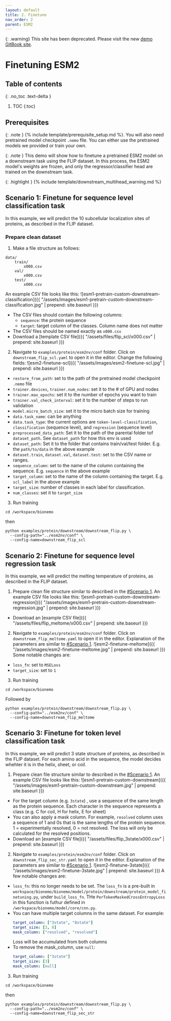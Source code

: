 ```yaml
---
layout: default
title: 2. Finetune
nav_order: 2
parent: ESM2
---
```

{: .warning}
This site has been deprecated. Please visit the new [demo GitBook site](https://xinyu-dev.gitbook.io/bionemo-gitbook). 

# Finetuning ESM2


## Table of contents
{: .no_toc .text-delta }

1. TOC
{:toc}

## Prerequisites

{: .note }
{% include template/prerequisite_setup.md %}. You will also need pretrained model checkpoint `.nemo` file. You can either use the pretrained models we provided or train your own.  

{: .note }
This demo will show how to finetune a pretrained ESM2 model on a downstream task using the FLIP dataset. In this process, the ESM2 model's weights are frozen, and only the regressor/classifier head are trained on the downstream task.

{: .highlight }
{% include template/downstream_multihead_warning.md %}

## Scenario 1: Finetune for sequence level classification task

In this example, we will predict the 10 subcellular localization sites of proteins, as described in the FLIP dataset.

### Prepare clean dataset
1. Make a file structure as follows:
```
data/
    train/
        x000.csv
    val/
        x000.csv
    test/
        x000.csv
```
An example CSV file looks like this: 
![esm1-pretrain-custom-downstream-classification]({{ "/assets/images/esm1-pretrain-custom-downstream-classification.jpg" | prepend: site.baseurl }})
- The CSV files should contain the following columns: 
  - `sequence`: the protein sequence
  - `target`: target column of the classes. Column name does not matter
- The CSV files should be named exactly as `x000.csv`
- Download a [template CSV file]({{ "/assets/files/flip_scl/x000.csv" | prepend: site.baseurl }})
2. Navigate to `examples/protein/esm2nv/conf` folder. Click on `downstream_flip_scl.yaml` to open it in the editor. Change the following fields: 
![esm2-finetune-scl]({{ "/assets/images/esm2-finetune-scl.jpg" | prepend: site.baseurl }})
- `restore_from_path`: set to the path of the pretrained model checkpoint `.nemo` file
- `trainer.devices`, `trainer.num_nodes`: set it to the # of GPU and nodes
- `trainer.max_epochs`: set it to the number of epochs you want to train
- `trainer.val_check_interval`: set it to the number of steps to run validation
- `model.micro_batch_size`: set it to the micro batch size for training
- `data.task_name`: can be anything
- `data.task_type`: the current options are `token-level-classification`, `classification` (sequence level), and `regression` (sequence level)
- `preprocessed_data_path`: Set it to the path of the parental folder tof `dataset_path`. See `dataset_path` for how this env is used
- `dataset_path`: Set it to the folder that contains train/val/test folder. E.g. the `path/to/data` in the above example
- `dataset.train`, `dataset.val`, `dataset.test`: set to the CSV name or ranges.
- `sequence_column`: set to the name of the column containing the sequence. E.g. `sequence` in the above example
- `target_column`: set to the name of the column containing the target. E.g. `scl_label` in the above example
- `target_size`: number of classes in each label for classification. 
- `num_classes`: set it to `target_size`
3. Run training
```shell
cd /workspace/bionemo
```
then 
```shell
python examples/protein/downstream/downstream_flip.py \
  --config-path="../esm2nv/conf" \
  --config-name=downstream_flip_scl
```


## Scenario 2: Finetune for sequence level regression task
In this example, we will predict the melting temperature of proteins, as described in the FLIP dataset.
1. Prepare clean file structure similar to described in the [#Scenario 1](#scenario-1-finetune-for-sequence-level-classification-task). 
An example CSV file looks like this:
![esm1-pretrain-custom-downstream-regression]({{ "/assets/images/esm1-pretrain-custom-downstream-regression.jpg" | prepend: site.baseurl }})
 - Download an [example CSV file]({{ "/assets/files/flip_meltome/x000.csv" | prepend: site.baseurl }})
2. Navigate to `examples/protein/esm2nv/conf` folder. Click on `downstream_flip_meltome.yaml` to open it in the editor. Explanation of the parameters are similar to [#Scenario 1](#scenario-1-finetune-for-sequence-level-classification-task).
![esm2-finetune-meltome]({{ "/assets/images/esm2-finetune-meltome.jpg" | prepend: site.baseurl }})
Some notable changes are: 
- `loss_fn`: set to `MSELoss`
- `target_size`: set to `1`
3. Run training
```shell
cd /workspace/bionemo
```
Followed by 
```shell
python examples/protein/downstream/downstream_flip.py \
  --config-path="../esm2nv/conf" \
  --config-name=downstream_flip_meltome
```

## Scenario 3: Finetune for token level classification task
In this example, we will predict 3 state structure of proteins, as described in the FLIP dataset. For each amino acid in the sequence, the model decides whehter it is in the helix, sheet, or coil.
1. Prepare clean file structure similar to described in the [#Scenario 1](#scenario-1-finetune-for-sequence-level-classification-task).
An example CSV file looks like this:
![esm1-pretrain-custom-downstream]({{ "/assets/images/esm1-pretrain-custom-downstream.jpg" | prepend: site.baseurl }})
 - For the target column (e.g. `3state`) , use a sequence of the same length as the protein sequence. Each character in the sequence represents a class (e.g. C for coil, H for helix, E for sheet)
 - You can also apply a mask column. For example, `resolved` column uses a sequence of 1 and 0s that is the same lengths of the protein sequence. 1 = experimentally resolved, 0 = not resolved. The loss will only be calculated for the resolved positions.
 - Download an [example CSV file]({{ "/assets/files/flip_3state/x000.csv" | prepend: site.baseurl }})
2. Navigate to `examples/protein/esm2nv/conf` folder. Click on `downstream_flip_sec_str.yaml` to open it in the editor. Explanation of the parameters are similar to [#Scenario 1](#scenario-1-finetune-for-sequence-level-classification-task).
![esm2-finetune-3state]({{ "/assets/images/esm2-finetune-3state.jpg" | prepend: site.baseurl }})
A few notable changes are:
- `loss_fn`: this no longer needs to be set. The `loss_fn` is a pre-built in `workspace/bionemo/bionemo/model/protein/downstream/protein_model_finetuning.py`, under `build_loss_fn`. THe `PerTokenMaskedCrossEntropyLoss` in this function is futhur defined in `/workspace/bionemo/model/core/cnn.py`. 
- You can have multiple target columns in the same dataset. For example: 
  ```yaml
  target_column: ["3state", "8state"]
  target_size: [3, 8]
  mask_column: ["resolved", "resolved"]
  ```
  Loss will be accumulated from both columns
- To remove the mask_column, use `null`: 
    ```yaml
    target_column: ["3state"]
    target_size: [3]
    mask_column: [null]
    ```
3. Run training
```shell
cd /workspace/bionemo
```
then 
```shell
python examples/protein/downstream/downstream_flip.py \
  --config-path="../esm2nv/conf" \
  --config-name=downstream_flip_sec_str
```